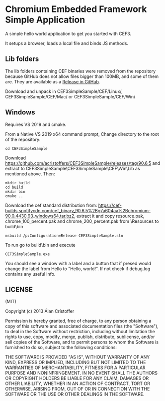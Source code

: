 Chromium Embedded Framework Simple Application
==============================================
A simple hello world application to get you started with CEF3.

It setups a browser, loads a local file and binds JS methods.

Lib folders
-----------

The lib folders containing CEF binaries were removed from the repository because
GitHub does not allow files bigger than 100MB, and some of them are. They are
available as a [Release in GitHub](https://github.com/acristoffers/CEF3SimpleSample/releases). 

Download and unpack in CEF3SimpleSample/CEF/Linux/, CEF3SimpleSample/CEF/Mac/ or
CEF3SimpleSample/CEF/Win/

Windows
-------
Requires VS 2019 and cmake.

From a Native VS 2019 x64 command prompt, Change directory to the root of the repository:

```
cd CEF3SimpleSample 
```
Download https://github.com/acristoffers/CEF3SimpleSample/releases/tag/90.6.5 and extract to CEF3SimpleSample\CEF3SimpleSample\CEF\Win\Lib as mentioned above. Then:
```
mkdir build
cd build
mkdir bin
cmake .. 
```
Download the cef standard distribution from: https://cef-builds.spotifycdn.com/cef_binary_90.6.5%2Bg7a604aa%2Bchromium-90.0.4430.93_windows64.tar.bz2, extract it and copy resource.pak, chrome_100_percent.pak and chrome_200_percent.pak from \Resources to build\bin
```
msbuild /p:Configuration=Release CEF3SimpleSample.sln
```

To run go to build\bin and execute
```
CEF3SimpleSample.exe
```
You should see a window with a label and a button that if presed would change the label from Hello to "Hello, world!". If not check if debug.log contains any useful info.

LICENSE
-------
(MIT)

Copyright (c) 2013 Álan Crístoffer

Permission is hereby granted, free of charge, to any person obtaining a copy of this software and associated documentation files (the "Software"), to deal in the Software without restriction, including without limitation the rights to use, copy, modify, merge, publish, distribute, sublicense, and/or sell copies of the Software, and to permit persons to whom the Software is furnished to do so, subject to the following conditions:

THE SOFTWARE IS PROVIDED "AS IS", WITHOUT WARRANTY OF ANY KIND, EXPRESS OR IMPLIED, INCLUDING BUT NOT LIMITED TO THE WARRANTIES OF MERCHANTABILITY, FITNESS FOR A PARTICULAR PURPOSE AND NONINFRINGEMENT. IN NO EVENT SHALL THE AUTHORS OR COPYRIGHT HOLDERS BE LIABLE FOR ANY CLAIM, DAMAGES OR OTHER LIABILITY, WHETHER IN AN ACTION OF CONTRACT, TORT OR OTHERWISE, ARISING FROM, OUT OF OR IN CONNECTION WITH THE SOFTWARE OR THE USE OR OTHER DEALINGS IN THE SOFTWARE.
